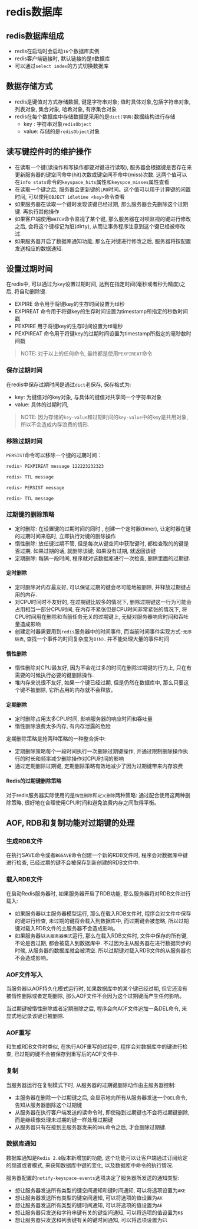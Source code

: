 # redis数据库

## redis数据库组成
- redis在启动时会启动`16`个数据库实例
- redis客户端链接时, 默认链接的是`0`数据库
- 可以通过`select index`的方式切换数据库

## 数据存储方式
- redis是键值对方式存储数据, 键是字符串对象; 值时具体对象,包括字符串对象, 列表对象, 集合对象, 哈希对象, 有序集合对象
- redis在每个数据库中存储数据是采用的是`dict(字典)`数据结构进行存储
  - key : 字符串对象`redisObject`
  - value: 存储的是`redisObject`对象

## 读写键控件时的维护操作
- 在读取一个键(读操作和写操作都要对键进行读取), 服务器会根据键是否存在来更新服务器的键空间命中(hit)次数或键空间不命中(miss)次数. 这两个值可以在`info stats`命令的`keyspace_hits`属性和`keyspce_misses`属性查看
- 在读取一个键之后, 服务器会更新键的`LRU`时间。这个值可以用于计算键的闲置时间, 可以使用`OBJECT idletime <key>`命令查看
- 如果服务器在读取一个键时发现该键已经过期, 那么服务器会先删除这个过期键. 再执行其他操作
- 如果客户端使用`WATCH`命令监视了某个键, 那么服务器在对呗监视的键进行修改之后, 会将这个键标记为脏(dirty), 从而让事务程序注意到这个键已经被修改过.
- 如果服务器开启了数据库通知功能, 那么在对键进行修改之后, 服务器将按配置发送相应的数据通知.

## 设置过期时间
在redis中, 可以通过为`key`设置过期时间, 达到在指定时间(毫秒或者秒为精度)之后, 将自动删除键.
- EXPIRE <key> <ttl> 命令用于将键key的生存时间设置为ttl秒
- EXPIREAT <key> <timestamp> 命令用于将键key的生存时间设置为timestamp所指定的秒数时间戳
- PEXPIRE <key> <ttl> 用于将键key的生存时间设置为ttl毫秒
- PEXPIREAT <key> <timestamp> 命令用于将键key的过期时间设置为timestamp所指定的毫秒数时间戳

> NOTE: 对于以上的任何命令, 最终都是使用`PEXPIREAT`命令

### 保存过期时间
在redis中保存过期时间是通过`dict`老保存, 保存格式为:
- key: 为键值对的key对象, 与具体的键值对共享同一个字符串对象
- value: 具体的过期时间,

> NOTE: 因为存储的`key-value`和过期时间的`key-value`中的key是共用对象, 所以不会造成内存浪费的情形.

### 移除过期时间
`PERSIST`命令可以移除一个键的过期时间：
```sh
redis> PEXPIREAT message 122223232323

redis> TTL message

redis> PERSIST message

redis> TTL message
```

### 过期键的删除策略
- 定时删除: 在设置键的过期时间的同时 , 创建一个定时器(timer), 让定时器在键的过期时间来临时, 立即执行对键的删除操作
- 惰性删除: 放任键过期不管, 但是每次从键空间中获取键时, 都检查取的的键是否过期, 如果过期的话, 就删除该键; 如果没有过期, 就返回该键
- 定期删除: 每隔一段时间, 程序就对该数据库进行一次检查, 删除里面的过期键.

#### 定时删除
- 定时删除对内存最友好, 可以保证过期的键会尽可能地被删除, 并释放过期键占用的内存.
- 对CPU时间时不友好的, 在过期键比较多的情况下, 删除过期键这一行为可能会占用相当一部分CPU时间, 在内存不紧张但是CPU时间非常紧张的情况下, 将CPU时间用在删除和当前任务无关的过期键上, 无疑对服务器响应时间和吞吐量造成影响
- 创建定时器需要用到`redis`服务器中的时间事件, 而当前时间事件实现方式-`无序链表`, 查找一个事件的时间复杂度为`O(N)`. 并不能处理大量的事件时间

#### 惰性删除
- 惰性删除对CPU最友好, 因为不会花过多的时间在删除过期键的行为上, 只在有需要的时候执行必要的键删除操作.
- 堆内存来说很不友好, 如果一个键已经过期, 但是仍然在数据库中, 那么只要这个键不被删除, 它所占用的内存就不会释放。

#### 定期删除
- 定时删除占用太多CPU时间, 影响服务器的响应时间和吞吐量
- 惰性删除浪费太多内存, 有内存泄露的危险

定期删除策略是抢两种策略的一种整合折中:
- 定期删除策略每个一段时间执行一次删除过期键操作, 并通过限制删除操作执行的时长和频率减少删除操作对CPU时间的影响
- 通过定期删除过期键, 定期删除策略有效地减少了因为过期键带来内存浪费

#### Redis的过期键删除策略
对于redis服务器实际使用的是`惰性删除`和`定义删除`两种策略: 通过配合使用这两种删除策略, 很好地在合理使用CPU时间和避免浪费内存之间取得平衡。

## AOF, RDB和复制功能对过期键的处理
### 生成RDB文件
在执行SAVE命令或者`BGSAVE`命令创建一个新的RDB文件时, 程序会对数据库中键进行检查, 已经过期的键不会被保存到新创建的RDB文件中.

### 载入RDB文件
在启动Redis服务器时, 如果服务器开启了RDB功能, 那么服务器将对RDB文件进行载入:
- 如果服务器以主服务器模型运行, 那么在载入RDB文件时, 程序会对文件中保存的键进行检查, 未过期的键将会载入到数据库中, 而过期键会被忽略, 所以过期键对载入RDB文件的主服务器不会造成影响。
- 如果服务器以`从服务器模式`运行, 那么在载入RDB文件时, 文件中保存的所有键, 不论是否过期, 都会被载入到数据库中. 不过因为主从服务器在进行数据同步的时候, 从服务器的数据库就会被清空. 所以过期键对载入RDB文件的从服务器也不会造成影响。

### AOF文件写入
当服务器以AOF持久化模式运行时, 如果数据库中的某个键已经过期, 但它还没有被惰性删除或者定期删除, 那么AOF文件不会因为这个过期键而产生任何影响。

当过期键被惰性删除或者定期删除之后, 程序会向AOF文件追加一条DEL命令, 来显式地记录该键已被删除.

### AOF重写
和生成RDB文件时类似, 在执行AOF重写的过程中, 程序会对数据库中的键进行检查, 已过期的键不会被保存到重写后的AOF文件中.

### 复制
当服务器运行在复制模式下时, 从服务器的过期键删除动作由主服务器控制:
- 主服务器在删除一个过期键之后, 会显示地向所有从服务器发送一个`DEL`命令, 告知从服务器删除这个过期键
- 从服务器在执行客户端发送的读命令时, 即使碰到过期键也不会将过期键删除, 而是继续像处理未过期的键一样处理过期键
- 从服务器只有在接到主服务器发来的`DEL`命令之后, 才会删除过期键.

### 数据库通知
数据库通知是`Redis 2.8`版本新增加的功能, 这个功能可以让客户端通过订阅给定的频道或者模式, 来获知数据库中键的变化, 以及数据库中命令的执行情况.

服务器配置的`notify-keyspace-events`选项决定了服务器所发送的通知类型:
- 想让服务器发送所有类型的键空间通知和键时间通知, 可以将选项设置为`AKE`
- 想让服务器发送所有类型的键空间通知, 可以将选项的值设置为`AK`
- 想让服务器发送所有类型的键时间通知, 可以将选项的值设置为`AE`
- 想让服务器只发送和字符串键有关的键空间通知, 可以将选项的值设置为`K$`
- 想让服务器只发送和列表键有关的键时间通知, 可以将选项设置为`El`
